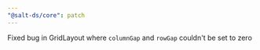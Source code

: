 ```yaml
---
"@salt-ds/core": patch
---
```


Fixed bug in GridLayout where `columnGap` and `rowGap` couldn't be set to zero
